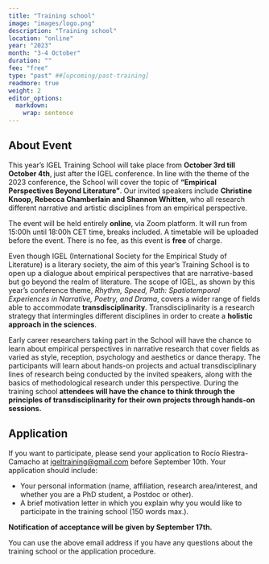 ```yaml
---
title: "Training school"
image: "images/logo.png"
description: "Training school"
location: "online"
year: "2023"
month: "3-4 October"
duration: ""
fee: "free"
type: "past" ##[upcoming/past-training]
readmore: true
weight: 2
editor_options: 
  markdown: 
    wrap: sentence
---
```


## About Event

This year’s IGEL Training School will take place from **October 3rd till October 4th**, just after the IGEL conference. In line with the theme of the 2023 conference, the School will cover the topic of **“Empirical Perspectives Beyond Literature”**. Our invited speakers include **Christine Knoop, Rebecca Chamberlain and Shannon Whitten**, who all research different narrative and artistic disciplines from an empirical perspective.

The event will be held entirely **online**, via Zoom platform. It will run from 15:00h until 18:00h CET time, breaks included. A timetable will be uploaded before the event. There is no fee, as this event is **free** of charge.

Even though IGEL (International Society for the Empirical Study of Literature) is a literary society, the aim of this year’s Training School is to open up a dialogue about empirical perspectives that are narrative-based but go beyond the realm of literature. The scope of IGEL, as shown by this year’s conference theme, _Rhythm, Speed, Path: Spatiotemporal Experiences in Narrative, Poetry, and Drama_, covers a wider range of fields able to accommodate **transdisciplinarity**. Transdisciplinarity is a research strategy that intermingles different disciplines in order to create a **holistic approach in the sciences**.

Early career researchers taking part in the School will have the chance to learn about empirical perspectives in narrative research that cover fields as varied as style, reception, psychology and aesthetics or dance therapy. The participants will learn about hands-on projects and actual transdisciplinary lines of research being conducted by the invited speakers, along with the basics of methodological research under this perspective. During the training school **attendees will have the chance to think through the principles of transdisciplinarity for their own projects through hands-on sessions.**

## Application
If you want to participate, please send your application to Rocío Riestra-Camacho at igeltraining@gmail.com before September 10th. Your application should include:

- Your personal information (name, affiliation, research area/interest, and whether you are a PhD student, a Postdoc or other).
- A brief motivation letter in which you explain why you would like to participate in the training school (150 words max.).

**Notification of acceptance will be given by September 17th.**

You can use the above email address if you have any questions about the training school or the application procedure.
